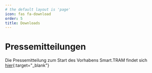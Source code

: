 ```yaml
---
# the default layout is 'page'
icon: fas fa-download
order: 5
title: Downloads
---
```


# Pressemitteilungen
Die Pressemitteilung zum Start des Vorhabens Smart.TRAM findet sich [hier](/smarttram/assets/pdf/Smart_TRAM_mFUND_Pressemitteilung_20231019.pdf){:target="_blank"}
